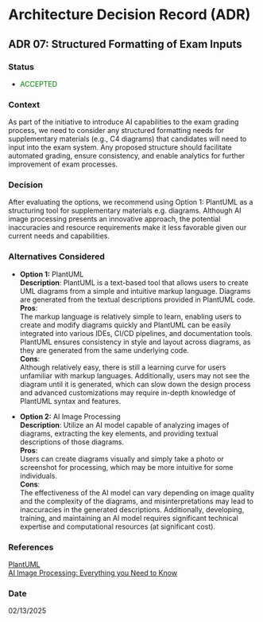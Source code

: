 # Architecture Decision Record (ADR)

## ADR 07: Structured Formatting of Exam Inputs

### Status
- <span style="color:green">ACCEPTED</span>

### Context
As part of the initiative to introduce AI capabilities to the exam grading process, we need to consider any structured formatting needs for supplementary materials (e.g., C4 diagrams) that 
candidates will need to input into the exam system. Any proposed structure should facilitate automated grading, ensure consistency, and enable analytics for further improvement of exam processes.

### Decision
After evaluating the options, we recommend using Option 1: PlantUML as a structuring tool for supplementary materials e.g. diagrams. Although AI image processing presents an innovative approach, 
the potential inaccuracies and resource requirements make it less favorable given our current needs and capabilities.

### Alternatives Considered
- **Option 1:** PlantUML    
  **Description**: PlantUML is a text-based tool that allows users to create UML diagrams from a simple and intuitive markup language. 
  Diagrams are generated from the textual descriptions provided in PlantUML code.  
  **Pros**:     
  The markup language is relatively simple to learn, enabling users to create and modify diagrams quickly and PlantUML can be easily integrated into various IDEs, 
  CI/CD pipelines, and documentation tools. PlantUML ensures consistency in style and layout across diagrams, as they are generated from the same underlying code.     
  **Cons**:          
  Although relatively easy, there is still a learning curve for users unfamiliar with markup languages. Additionally, users may not see the diagram until it is generated, 
  which can slow down the design process and advanced customizations may require in-depth knowledge of PlantUML syntax and features.


- **Option 2:** AI Image Processing     
  **Description**: Utilize an AI model capable of analyzing images of diagrams, extracting the key elements, and providing textual descriptions of those diagrams.  
  **Pros**:     
  Users can create diagrams visually and simply take a photo or screenshot for processing, which may be more intuitive for some individuals.    
  **Cons**:     
  The effectiveness of the AI model can vary depending on image quality and the complexity of the diagrams, and misinterpretations may lead to inaccuracies in the generated descriptions.
  Additionally, developing, training, and maintaining an AI model requires significant technical expertise and computational resources (at significant cost).

### References
[PlantUML](https://plantuml.com/)   
[AI Image Processing: Everything you Need to Know](https://medium.com/@klear-stack/ai-image-processing-everything-you-need-to-know-4cd337e0149a)

### Date
02/13/2025
